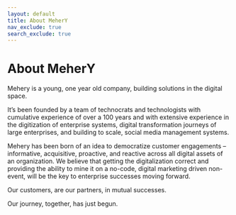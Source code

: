 ```yaml
---
layout: default
title: About MeherY
nav_exclude: true
search_exclude: true
---
```


# About MeherY


Mehery is a young, one year old company, building solutions in the digital space.  

It’s been founded by a team of technocrats and technologists with cumulative experience of over a 100 years and with extensive experience in the digitization of enterprise systems, digital transformation journeys of large enterprises, and building to scale, social media management systems.

Mehery has been born of an idea to democratize customer engagements – informative, acquisitive, proactive, and reactive across all digital assets of an organization. We believe that getting the digitalization correct and providing the ability to mine it on a no-code, digital marketing driven non-event, will be the key to enterprise successes moving forward.

Our customers, are our partners, in mutual successes.

Our journey, together, has just begun.